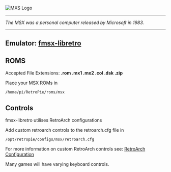 ![MXS Logo](http://img2.wikia.nocookie.net/__cb20140910173906/logopedia/images/0/01/857859msx.logo.png)
***
_The MSX was a personal computer released by Microsoft in 1983._

***
## Emulator: [fmsx-libretro](https://github.com/libretro/fmsx-libretro)

## ROMS
Accepted File Extensions: **.rom .mx1 .mx2 .col .dsk .zip**

Place your MSX ROMs in
```
/home/pi/RetroPie/roms/msx
```

## Controls
 
fmsx-libretro utilises RetroArch configurations

Add custom retroarch controls to the retroarch.cfg file in

```
/opt/retropie/configs/msx/retroarch.cfg
```
For more information on custom RetroArch controls see: [RetroArch Configuration](https://github.com/petrockblog/RetroPie-Setup/wiki/RetroArch-Configuration)

Many games will have varying keyboard controls.